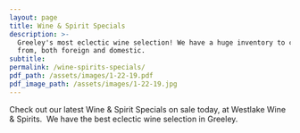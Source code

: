 ```yaml
---
layout: page
title: Wine & Spirit Specials
description: >-
  Greeley's most eclectic wine selection! We have a huge inventory to choose
  from, both foreign and domestic.
subtitle:
permalink: /wine-spirits-specials/
pdf_path: /assets/images/1-22-19.pdf
pdf_image_path: /assets/images/1-22-19.jpg
---
```


Check out our latest Wine & Spirit Specials on sale today, at Westlake Wine & Spirits.  We have the best eclectic wine selection in Greeley.
